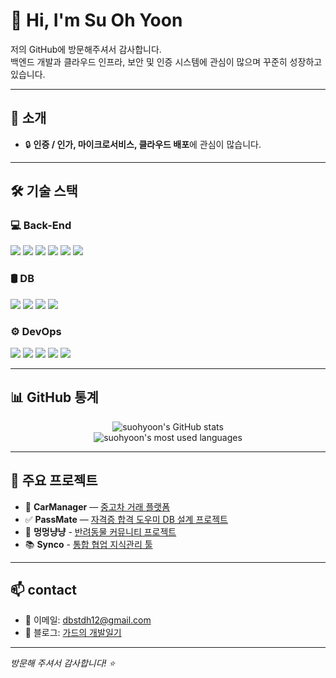 # 👋 Hi, I'm Su Oh Yoon

저의 GitHub에 방문해주셔서 감사합니다.  
백엔드 개발과 클라우드 인프라, 보안 및 인증 시스템에 관심이 많으며 꾸준히 성장하고 있습니다.

---

## 🚀 소개
- 🔒 **인증 / 인가, 마이크로서비스, 클라우드 배포**에 관심이 많습니다.

---

## 🛠️ 기술 스택

### 💻 Back-End
<p>
  <img src="https://img.shields.io/badge/Java-007396?style=flat&logo=java&logoColor=white"/>
  <img src="https://img.shields.io/badge/Spring-6DB33F?style=flat&logo=spring&logoColor=white"/>
  <img src="https://img.shields.io/badge/Spring%20Security-6DB33F?style=flat&logo=spring-security&logoColor=white"/>
  <img src="https://img.shields.io/badge/Spring%20JPA-6DB33F?style=flat&logo=spring&logoColor=white"/>
  <img src="https://img.shields.io/badge/JWT-000000?style=flat&logo=jsonwebtokens&logoColor=white"/>
  <img src="https://img.shields.io/badge/OAuth2-4285F4?style=flat&logo=oauth&logoColor=white"/>
</p>

### 🛢 DB
<p>
  <img src="https://img.shields.io/badge/MySQL-4479A1?style=flat&logo=mysql&logoColor=white"/>
  <img src="https://img.shields.io/badge/MariaDB-003545?style=flat&logo=mariadb&logoColor=white"/>
  <img src="https://img.shields.io/badge/Redis-DC382D?style=flat&logo=redis&logoColor=white"/>
  <img src="https://img.shields.io/badge/HeidiSQL-006666?style=flat"/>
</p>

### ⚙ DevOps
<p>
  <img src="https://img.shields.io/badge/Git-F05032?style=flat&logo=git&logoColor=white"/>
  <img src="https://img.shields.io/badge/GitHub-181717?style=flat&logo=github&logoColor=white"/>
  <img src="https://img.shields.io/badge/AWS EC2-FF9900?style=flat&logo=amazon-ec2&logoColor=white"/>
  <img src="https://img.shields.io/badge/AWS S3-569A31?style=flat&logo=amazon-s3&logoColor=white"/>
  <img src="https://img.shields.io/badge/Docker-2496ED?style=flat&logo=docker&logoColor=white"/>
</p>

---

## 📊 GitHub 통계
<p align="center">
  <img src="https://github-readme-stats.vercel.app/api?username=suohyoon&show_icons=true&theme=tokyonight" alt="suohyoon's GitHub stats" />
  <br/>
  <img src="https://github-readme-stats.vercel.app/api/top-langs/?username=suohyoon&layout=compact&theme=tokyonight" alt="suohyoon's most used languages" />
</p>

---

## 🌟 주요 프로젝트
- 🚗 **CarManager** — [중고차 거래 플랫폼](https://github.com/hp80bcu/carmanager)
- ✅ **PassMate** — [자격증 합격 도우미 DB 설계 프로젝트](https://github.com/beyond-sw-camp/be16-1st-6team-passMate)
- 🐾 **멍멍냥냥** - [반려동물 커뮤니티 프로젝트](https://github.com/beyond-sw-camp/be16-4th-1team-MeongNyang-DEVOPS)
- 📚 **Synco** - [통합 협업 지식관리 툴](https://github.com/beyond-sw-camp/be16-fin-team404-Synco-BE)
---

## 📫 contact
- 📧 이메일: dbstdh12@gmail.com
- 📝 블로그: [가드의 개발일기](https://velog.io/@dbstndh12)

---

_방문해 주셔서 감사합니다! ⭐_
